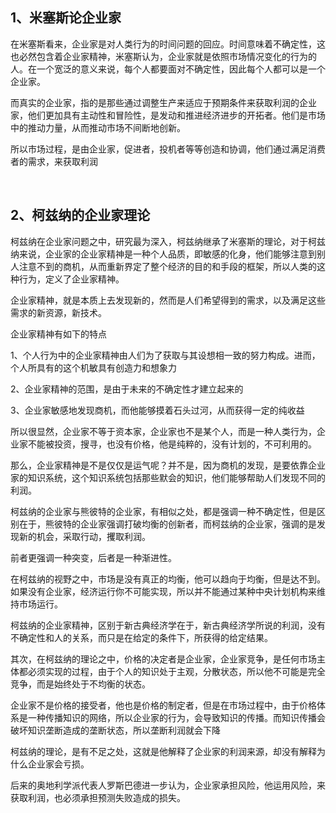 <h2>1、米塞斯论企业家</h2><p data-pid="maJujFMQ">在米塞斯看来，企业家是对人类行为的时间问题的回应。时间意味着不确定性，这也必然包含着企业家精神，米塞斯认为，企业家就是依照市场情况变化的行为的人。在一个宽泛的意义来说，每个人都要面对不确定性，因此每个人都可以是一个企业家。</p><p data-pid="fwjEwhff">而真实的企业家，指的是那些通过调整生产来适应于预期条件来获取利润的企业家，他们更加具有主动性和冒险性，是发动和推进经济进步的开拓者。他们是市场中的推动力量，从而推动市场不间断地创新。</p><p data-pid="jGObsryQ">所以市场过程，是由企业家，促进者，投机者等等创造和协调，他们通过满足消费者的需求，来获取利润</p><p><br></p><h2>2、柯兹纳的企业家理论</h2><p data-pid="HyM-_IM2">柯兹纳在企业家问题之中，研究最为深入，柯兹纳继承了米塞斯的理论，对于柯兹纳来说，企业家的企业家精神是一种个人品质，即敏感的化身，他们能够注意到别人注意不到的商机，从而重新界定了整个经济的目的和手段的框架，所以人类的这种行为，定义了企业家精神。</p><p data-pid="ZxW80ifG">企业家精神，就是本质上去发现新的，然而是人们希望得到的需求，以及满足这些需求的新资源，新技术。</p><p data-pid="bUd5DeM_">企业家精神有如下的特点</p><p data-pid="qOj-CkQl">1、个人行为中的企业家精神由人们为了获取与其设想相一致的努力构成。进而，个人所具有的这个机敏具有创造力和想象力</p><p data-pid="Fhq6V0pH">2、企业家精神的范围，是由于未来的不确定性才建立起来的</p><p data-pid="_Kn8n5tP">3、企业家敏感地发现商机，而他能够摸着石头过河，从而获得一定的纯收益</p><p data-pid="8tx_U925">所以很显然，企业家不等于资本家，企业家也不是某个人，而是一种人类行为，企业家不能被投资，搜寻，也没有价格，他是纯粹的，没有计划的，不可利用的。</p><p data-pid="rnUk3uCS">那么，企业家精神是不是仅仅是运气呢？并不是，因为商机的发现，是要依靠企业家的知识系统，这个知识系统包括那些默会的知识，他们能够帮助人们发现不同的利润。</p><p data-pid="2eTia3eI">柯兹纳的企业家与熊彼特的企业家，有相似之处，都是强调一种不确定性，但是区别在于，熊彼特的企业家强调打破均衡的创新者，而柯兹纳的企业家，强调的是发现新的机会，采取行动，攫取利润。</p><p data-pid="XMnSdGwV">前者更强调一种突变，后者是一种渐进性。</p><p data-pid="vqiqprHd">在柯兹纳的视野之中，市场是没有真正的均衡，他可以趋向于均衡，但是达不到。如果没有企业家，经济运行你不可能实现，所以并不能通过某种中央计划机构来维持市场运行。</p><p data-pid="X4WDY-Y0">柯兹纳的企业家精神，区别于新古典经济学在于，新古典经济学所说的利润，没有不确定性和人的关系，而只是在给定的条件下，所获得的给定结果。</p><p data-pid="NFxIgiEx">其次，在柯兹纳的理论之中，价格的决定者是企业家，企业家竞争，是任何市场主体都必须实现的过程，由于个人的知识处于主观，分散状态，所以他不可能是完全竞争，而是始终处于不均衡的状态。</p><p data-pid="k9TvDuV4">企业家不是价格的接受者，他也是价格的制定者，但是在市场过程中，由于价格体系是一种传播知识的网络，所以企业家的行为，会导致知识的传播。而知识传播会破坏知识垄断造成的垄断状态，所以垄断利润就会下降</p><p data-pid="cICffpyr">柯兹纳的理论，是有不足之处，这就是他解释了企业家的利润来源，却没有解释为什么企业家会亏损。</p><p data-pid="clpt5Jnn">后来的奥地利学派代表人罗斯巴德进一步认为，企业家承担风险，他运用风险，来获取利润，也必须承担预测失败造成的损失。</p><p></p>